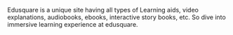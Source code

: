 Edusquare is a unique site having all types of Learning aids, video explanations, audiobooks, ebooks, interactive story books, etc. So dive into immersive learning experience at edusquare.
